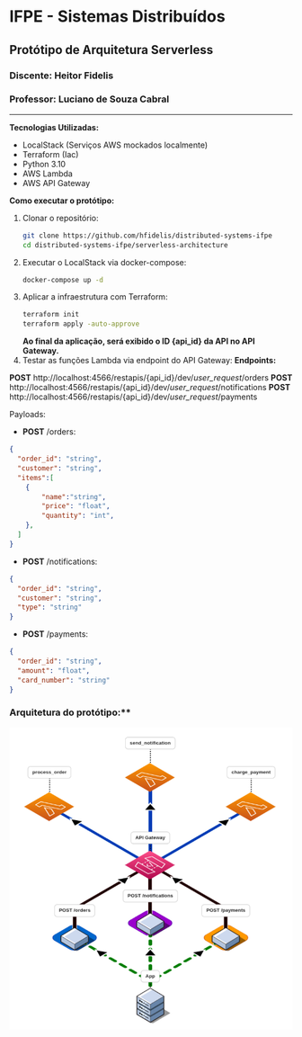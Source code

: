 # IFPE - Sistemas Distribuídos
## Protótipo de Arquitetura Serverless
### Discente: Heitor Fidelis
### Professor: Luciano de Souza Cabral

<hr>

**Tecnologias Utilizadas:**
- LocalStack (Serviços AWS mockados localmente)
- Terraform (Iac)
- Python 3.10
- AWS Lambda
- AWS API Gateway

**Como executar o protótipo:**
1. Clonar o repositório:
    ```bash
    git clone https://github.com/hfidelis/distributed-systems-ifpe
    cd distributed-systems-ifpe/serverless-architecture
    ```
2. Executar o LocalStack via docker-compose:
    ```bash
    docker-compose up -d
    ```
3. Aplicar a infraestrutura com Terraform:
    ```bash
    terraform init
    terraform apply -auto-approve
    ```
    **Ao final da aplicação, será exibido o ID {api_id} da API no API Gateway.**
4. Testar as funções Lambda via endpoint do API Gateway:
**Endpoints:**

**POST** http://localhost:4566/restapis/{api_id}/dev/_user_request_/orders
**POST** http://localhost:4566/restapis/{api_id}/dev/_user_request_/notifications
**POST** http://localhost:4566/restapis/{api_id}/dev/_user_request_/payments

Payloads:
- **POST** /orders:
```json
{
  "order_id": "string",
  "customer": "string",
  "items":[
    {
        "name":"string",
        "price": "float",
        "quantity": "int",
    },
  ]
}
```

- **POST** /notifications:
```json
{
  "order_id": "string",
  "customer": "string",
  "type": "string"
}
```

- **POST** /payments:
```json
{
  "order_id": "string",
  "amount": "float",
  "card_number": "string"
}
```





### Arquitetura do protótipo:**

![Arquitetura](./docs/diagram.png)


